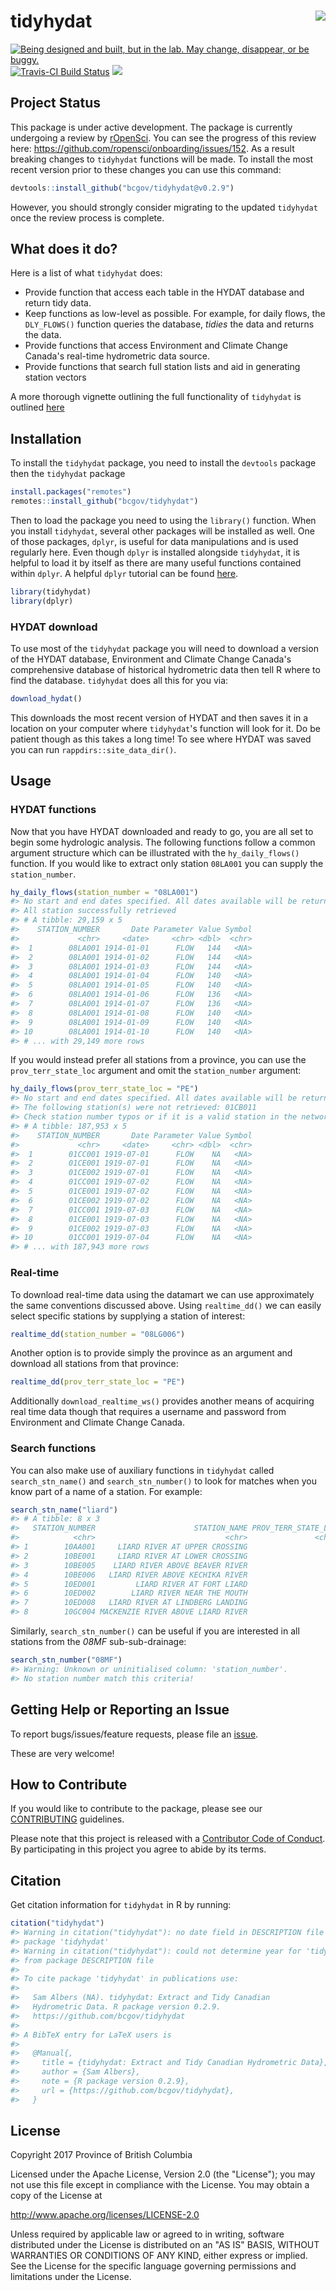 
<!-- README.md is generated from README.Rmd. Please edit that file -->
tidyhydat <img src="img/tidyhydat.png" align="right" />
=======================================================

<a rel="Exploration" href="https://github.com/BCDevExchange/docs/blob/master/discussion/projectstates.md"><img alt="Being designed and built, but in the lab. May change, disappear, or be buggy." style="border-width:0" src="https://assets.bcdevexchange.org/images/badges/exploration.svg" title="Being designed and built, but in the lab. May change, disappear, or be buggy." /></a> [![Travis-CI Build Status](https://travis-ci.org/bcgov/tidyhydat.svg?branch=master)](https://travis-ci.org/bcgov/tidyhydat) [![](https://badges.ropensci.org/152_status.svg)](https://github.com/ropensci/onboarding/issues/152)

Project Status
--------------

This package is under active development. The package is currently undergoing a review by [rOpenSci](https://ropensci.org/). You can see the progress of this review here: <https://github.com/ropensci/onboarding/issues/152>. As a result breaking changes to `tidyhydat` functions will be made. To install the most recent version prior to these changes you can use this command:

``` r
devtools::install_github("bcgov/tidyhydat@v0.2.9")
```

However, you should strongly consider migrating to the updated `tidyhydat` once the review process is complete.

What does it do?
----------------

Here is a list of what `tidyhydat` does:

-   Provide function that access each table in the HYDAT database and return tidy data.
-   Keep functions as low-level as possible. For example, for daily flows, the `DLY_FLOWS()` function queries the database, *tidies* the data and returns the data.
-   Provide functions that access Environment and Climate Change Canada's real-time hydrometric data source.
-   Provide functions that search full station lists and aid in generating station vectors

A more thorough vignette outlining the full functionality of `tidyhydat` is outlined [here](https://github.com/bcgov/tidyhydat/blob/master/vignettes/tidyhydat.Rmd)

Installation
------------

To install the `tidyhydat` package, you need to install the `devtools` package then the `tidyhydat` package

``` r
install.packages("remotes")
remotes::install_github("bcgov/tidyhydat")
```

Then to load the package you need to using the `library()` function. When you install `tidyhydat`, several other packages will be installed as well. One of those packages, `dplyr`, is useful for data manipulations and is used regularly here. Even though `dplyr` is installed alongside `tidyhydat`, it is helpful to load it by itself as there are many useful functions contained within `dplyr`. A helpful `dplyr` tutorial can be found [here](https://cran.r-project.org/web/packages/dplyr/vignettes/dplyr.html).

``` r
library(tidyhydat)
library(dplyr)
```

### HYDAT download

To use most of the `tidyhydat` package you will need to download a version of the HYDAT database, Environment and Climate Change Canada's comprehensive database of historical hydrometric data then tell R where to find the database. `tidyhydat` does all this for you via:

``` r
download_hydat()
```

This downloads the most recent version of HYDAT and then saves it in a location on your computer where `tidyhydat`'s function will look for it. Do be patient though as this takes a long time! To see where HYDAT was saved you can run `rappdirs::site_data_dir()`.

Usage
-----

### HYDAT functions

Now that you have HYDAT downloaded and ready to go, you are all set to begin some hydrologic analysis. The following functions follow a common argument structure which can be illustrated with the `hy_daily_flows()` function. If you would like to extract only station `08LA001` you can supply the `station_number`.

``` r
hy_daily_flows(station_number = "08LA001")
#> No start and end dates specified. All dates available will be returned.
#> All station successfully retrieved
#> # A tibble: 29,159 x 5
#>    STATION_NUMBER       Date Parameter Value Symbol
#>             <chr>     <date>     <chr> <dbl>  <chr>
#>  1        08LA001 1914-01-01      FLOW   144   <NA>
#>  2        08LA001 1914-01-02      FLOW   144   <NA>
#>  3        08LA001 1914-01-03      FLOW   144   <NA>
#>  4        08LA001 1914-01-04      FLOW   140   <NA>
#>  5        08LA001 1914-01-05      FLOW   140   <NA>
#>  6        08LA001 1914-01-06      FLOW   136   <NA>
#>  7        08LA001 1914-01-07      FLOW   136   <NA>
#>  8        08LA001 1914-01-08      FLOW   140   <NA>
#>  9        08LA001 1914-01-09      FLOW   140   <NA>
#> 10        08LA001 1914-01-10      FLOW   140   <NA>
#> # ... with 29,149 more rows
```

If you would instead prefer all stations from a province, you can use the `prov_terr_state_loc` argument and omit the `station_number` argument:

``` r
hy_daily_flows(prov_terr_state_loc = "PE")
#> No start and end dates specified. All dates available will be returned.
#> The following station(s) were not retrieved: 01CB011
#> Check station number typos or if it is a valid station in the network
#> # A tibble: 187,953 x 5
#>    STATION_NUMBER       Date Parameter Value Symbol
#>             <chr>     <date>     <chr> <dbl>  <chr>
#>  1        01CC001 1919-07-01      FLOW    NA   <NA>
#>  2        01CE001 1919-07-01      FLOW    NA   <NA>
#>  3        01CE002 1919-07-01      FLOW    NA   <NA>
#>  4        01CC001 1919-07-02      FLOW    NA   <NA>
#>  5        01CE001 1919-07-02      FLOW    NA   <NA>
#>  6        01CE002 1919-07-02      FLOW    NA   <NA>
#>  7        01CC001 1919-07-03      FLOW    NA   <NA>
#>  8        01CE001 1919-07-03      FLOW    NA   <NA>
#>  9        01CE002 1919-07-03      FLOW    NA   <NA>
#> 10        01CC001 1919-07-04      FLOW    NA   <NA>
#> # ... with 187,943 more rows
```

### Real-time

To download real-time data using the datamart we can use approximately the same conventions discussed above. Using `realtime_dd()` we can easily select specific stations by supplying a station of interest:

``` r
realtime_dd(station_number = "08LG006")
```

Another option is to provide simply the province as an argument and download all stations from that province:

``` r
realtime_dd(prov_terr_state_loc = "PE")
```

Additionally `download_realtime_ws()` provides another means of acquiring real time data though that requires a username and password from Environment and Climate Change Canada.

### Search functions

You can also make use of auxiliary functions in `tidyhydat` called `search_stn_name()` and `search_stn_number()` to look for matches when you know part of a name of a station. For example:

``` r
search_stn_name("liard")
#> # A tibble: 8 x 3
#>   STATION_NUMBER                      STATION_NAME PROV_TERR_STATE_LOC
#>            <chr>                             <chr>               <chr>
#> 1        10AA001     LIARD RIVER AT UPPER CROSSING                  YT
#> 2        10BE001     LIARD RIVER AT LOWER CROSSING                  BC
#> 3        10BE005    LIARD RIVER ABOVE BEAVER RIVER                  BC
#> 4        10BE006   LIARD RIVER ABOVE KECHIKA RIVER                  BC
#> 5        10ED001         LIARD RIVER AT FORT LIARD                  NT
#> 6        10ED002        LIARD RIVER NEAR THE MOUTH                  NT
#> 7        10ED008   LIARD RIVER AT LINDBERG LANDING                  NT
#> 8        10GC004 MACKENZIE RIVER ABOVE LIARD RIVER                  NT
```

Similarly, `search_stn_number()` can be useful if you are interested in all stations from the *08MF* sub-sub-drainage:

``` r
search_stn_number("08MF")
#> Warning: Unknown or uninitialised column: 'station_number'.
#> No station number match this criteria!
```

Getting Help or Reporting an Issue
----------------------------------

To report bugs/issues/feature requests, please file an [issue](https://github.com/bcgov/tidyhydat/issues/).

These are very welcome!

How to Contribute
-----------------

If you would like to contribute to the package, please see our [CONTRIBUTING](CONTRIBUTING.md) guidelines.

Please note that this project is released with a [Contributor Code of Conduct](CODE_OF_CONDUCT.md). By participating in this project you agree to abide by its terms.

Citation
--------

Get citation information for `tidyhydat` in R by running:

``` r
citation("tidyhydat")
#> Warning in citation("tidyhydat"): no date field in DESCRIPTION file of
#> package 'tidyhydat'
#> Warning in citation("tidyhydat"): could not determine year for 'tidyhydat'
#> from package DESCRIPTION file
#> 
#> To cite package 'tidyhydat' in publications use:
#> 
#>   Sam Albers (NA). tidyhydat: Extract and Tidy Canadian
#>   Hydrometric Data. R package version 0.2.9.
#>   https://github.com/bcgov/tidyhydat
#> 
#> A BibTeX entry for LaTeX users is
#> 
#>   @Manual{,
#>     title = {tidyhydat: Extract and Tidy Canadian Hydrometric Data},
#>     author = {Sam Albers},
#>     note = {R package version 0.2.9},
#>     url = {https://github.com/bcgov/tidyhydat},
#>   }
```

License
-------

Copyright 2017 Province of British Columbia

Licensed under the Apache License, Version 2.0 (the "License"); you may not use this file except in compliance with the License. You may obtain a copy of the License at

<http://www.apache.org/licenses/LICENSE-2.0>

Unless required by applicable law or agreed to in writing, software distributed under the License is distributed on an "AS IS" BASIS, WITHOUT WARRANTIES OR CONDITIONS OF ANY KIND, either express or implied. See the License for the specific language governing permissions and limitations under the License.
